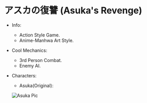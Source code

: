 # アスカの復讐 (Asuka's Revenge)
- Info:
  - Action Style Game.
  - Anime-Manhwa Art Style.
 
- Cool Mechanics:
  - 3rd Person Combat.
  - Enemy AI.
 
- Characters:
  - Asuka(Original):
     
  ![Asuka Pic](https://user-images.githubusercontent.com/113314204/195262217-84f7a1a3-2d29-4512-9a1f-445e31c7dce8.png)
